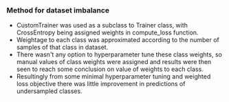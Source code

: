 ### Method for dataset imbalance ###
* CustomTrainer was used as a subclass to Trainer class, with CrossEntropy being assigned weights in compute_loss function.
* Weightage to each class was approximated according to the number of samples of that class in dataset.
* There wasn't any option to hyperparameter tune these class weights, so manual values of class weights were assigned and results were then seen to reach some conclusion on value of weights to each class.
* Resultingly from some minimal hyperparameter tuning and weighted loss objective there was little improvement in predictions of undersampled classes.  
